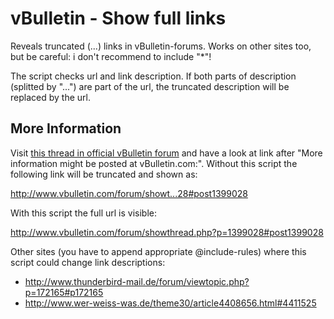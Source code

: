 # vBulletin - Show full links
Reveals truncated (...) links in vBulletin-forums. Works on other sites too, but be careful: i don't recommend to include "*"! 

The script checks url and link description. If both parts of description (splitted by "...") are part of the url, the truncated description will be replaced by the url.

## More Information
Visit [this thread in official vBulletin forum](http://www.vbulletin.org/forum/showthread.php?t=153794) and have a look at link after "More information might be posted at vBulletin.com:". Without this script the following link will be truncated and shown as:

   http://www.vbulletin.com/forum/showt...28#post1399028

With this script the full url is visible:

   http://www.vbulletin.com/forum/showthread.php?p=1399028#post1399028

Other sites (you have to append appropriate @include-rules) where this script could change link descriptions:

- http://www.thunderbird-mail.de/forum/viewtopic.php?p=172165#p172165
- http://www.wer-weiss-was.de/theme30/article4408656.html#4411525

